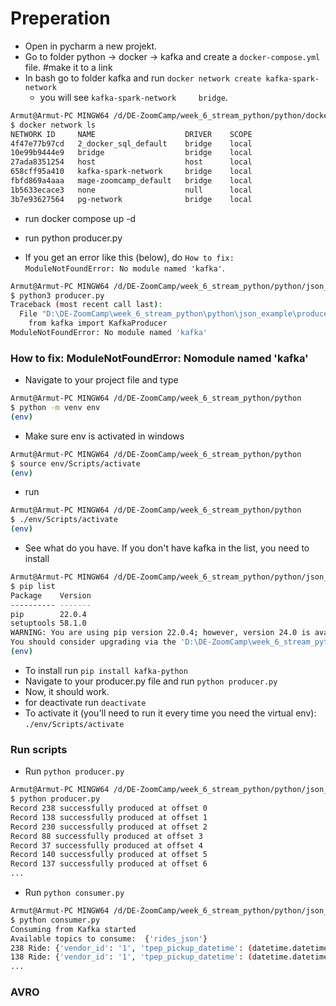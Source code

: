 # Preperation

- Open in pycharm a new projekt. 
- Go to folder python -> docker -> kafka and create a `docker-compose.yml` file. #make it to a link
- In bash go to folder kafka and run `docker network create kafka-spark-network`
  - you will see `kafka-spark-network     bridge`.
    
```bash
Armut@Armut-PC MINGW64 /d/DE-ZoomCamp/week_6_stream_python/python/docker/kafka
$ docker network ls
NETWORK ID     NAME                    DRIVER    SCOPE
4f47e77b97cd   2_docker_sql_default    bridge    local
10e99b9444e9   bridge                  bridge    local
27ada8351254   host                    host      local
658cff95a410   kafka-spark-network     bridge    local
fbfd869a4aaa   mage-zoomcamp_default   bridge    local
1b5633ecace3   none                    null      local
3b7e93627564   pg-network              bridge    local
```

- run docker compose up -d

- run python producer.py
 - If you get an error like this (below), do `How to fix: ModuleNotFoundError: No module named 'kafka'`.

```bash
Armut@Armut-PC MINGW64 /d/DE-ZoomCamp/week_6_stream_python/python/json_example
$ python3 producer.py
Traceback (most recent call last):
  File "D:\DE-ZoomCamp\week_6_stream_python\python\json_example\producer.py", line 4, in <module>
    from kafka import KafkaProducer
ModuleNotFoundError: No module named 'kafka'
```

### How to fix: ModuleNotFoundError: Nomodule named 'kafka'

- Navigate to your project file and type
```bash
Armut@Armut-PC MINGW64 /d/DE-ZoomCamp/week_6_stream_python/python
$ python -m venv env
(env)
```
- Make sure env is activated in windows

```bash
Armut@Armut-PC MINGW64 /d/DE-ZoomCamp/week_6_stream_python/python
$ source env/Scripts/activate
(env)
```

- run
```bash
Armut@Armut-PC MINGW64 /d/DE-ZoomCamp/week_6_stream_python/python
$ ./env/Scripts/activate
(env)
```

- See what do you have. If you don't have kafka in the list, you need to install
```bash
Armut@Armut-PC MINGW64 /d/DE-ZoomCamp/week_6_stream_python/python/json_example
$ pip list
Package    Version
---------- -------
pip        22.0.4
setuptools 58.1.0
WARNING: You are using pip version 22.0.4; however, version 24.0 is available.
You should consider upgrading via the 'D:\DE-ZoomCamp\week_6_stream_python\python\env\Scripts\python.exe -m pip install --upgrade pip' command.
(env)

```
- To install run `pip install kafka-python`
- Navigate to your producer.py file and run `python producer.py`
- Now, it should work.
- for deactivate run `deactivate`
- To activate it (you'll need to run it every time you need the virtual env): `./env/Scripts/activate`

### Run scripts
- Run `python producer.py`
```bash
Armut@Armut-PC MINGW64 /d/DE-ZoomCamp/week_6_stream_python/python/json_example
$ python producer.py
Record 238 successfully produced at offset 0
Record 138 successfully produced at offset 1
Record 230 successfully produced at offset 2
Record 88 successfully produced at offset 3
Record 37 successfully produced at offset 4
Record 140 successfully produced at offset 5
Record 137 successfully produced at offset 6
...
```
- Run `python consumer.py`
```bash
Armut@Armut-PC MINGW64 /d/DE-ZoomCamp/week_6_stream_python/python/json_example
$ python consumer.py
Consuming from Kafka started
Available topics to consume:  {'rides_json'}
238 Ride: {'vendor_id': '1', 'tpep_pickup_datetime': (datetime.datetime(2020, 7, 1, 0, 25, 32),), 'tpep_dropoff_datetime': (datetime.datetime(2020, 7, 1, 0, 33, 39),), 'passenger_count': 1, 'trip_distance': Decimal('1.50'), 'rate_code_id': 1, 'store_and_fwd_flag': 'N', 'pu_location_id': 238, 'do_location_id': 75, 'payment_type': '2', 'fare_amount': Decimal('8'), 'extra': Decimal('0.5'), 'mta_tax': Decimal('0.5'), 'tip_amount': Decimal('0'), 'tolls_amount': Decimal('0'), 'improvement_surcharge': Decimal('0.3'), 'total_amount': Decimal('9.3'), 'congestion_surcharge': Decimal('0')}
138 Ride: {'vendor_id': '1', 'tpep_pickup_datetime': (datetime.datetime(2020, 7, 1, 0, 3, 19),), 'tpep_dropoff_datetime': (datetime.datetime(2020, 7, 1, 0, 25, 43),), 'passenger_count': 1, 'trip_distance': Decimal('9.50'), 'rate_code_id': 1, 'store_and_fwd_flag': 'N', 'pu_location_id': 138, 'do_location_id': 216, 'payment_type': '1', 'fare_amount': Decimal('26.5'), 'extra': Decimal('0.5'), 'mta_tax': Decimal('0.5'), 'tip_amount': Decimal('0'), 'tolls_amount': Decimal('0'), 'improvement_surcharge': Decimal('0.3'), 'total_amount': Decimal('27.8'), 'congestion_surcharge': Decimal('0')}
...
```

### AVRO



